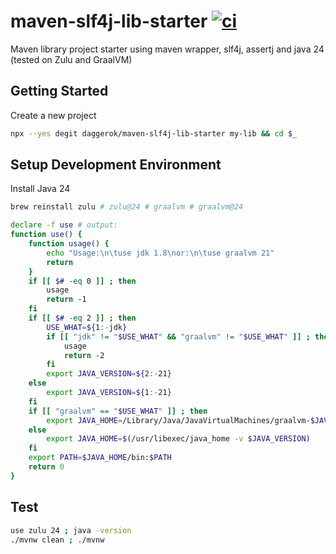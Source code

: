 # maven-slf4j-lib-starter [![ci](https://github.com/daggerok/maven-slf4j-lib-starter/actions/workflows/ci.yml/badge.svg)](https://github.com/daggerok/maven-slf4j-lib-starter/actions/workflows/ci.yml)
Maven library project starter using maven wrapper, slf4j, assertj and java 24 (tested on Zulu and GraalVM)

## Getting Started

Create a new project

```bash
npx --yes degit daggerok/maven-slf4j-lib-starter my-lib && cd $_
```

## Setup Development Environment

Install Java 24

```bash
brew reinstall zulu # zulu@24 # graalvm # graalvm@24

declare -f use # output:
function use() {
	function usage() {
		echo "Usage:\n\tuse jdk 1.8\nor:\n\tuse graalvm 21"
		return
	}
	if [[ $# -eq 0 ]] ; then
		usage
		return -1
	fi
	if [[ $# -eq 2 ]] ; then
		USE_WHAT=${1:-jdk}
		if [[ "jdk" != "$USE_WHAT" && "graalvm" != "$USE_WHAT" ]] ; then
			usage
			return -2
		fi
		export JAVA_VERSION=${2:-21}
	else
		export JAVA_VERSION=${1:-21}
	fi
	if [[ "graalvm" == "$USE_WHAT" ]] ; then
		export JAVA_HOME=/Library/Java/JavaVirtualMachines/graalvm-$JAVA_VERSION.jdk/Contents/Home
	else
		export JAVA_HOME=$(/usr/libexec/java_home -v $JAVA_VERSION)
	fi
	export PATH=$JAVA_HOME/bin:$PATH
	return 0
}
```

## Test

```bash
use zulu 24 ; java -version
./mvnw clean ; ./mvnw
```
